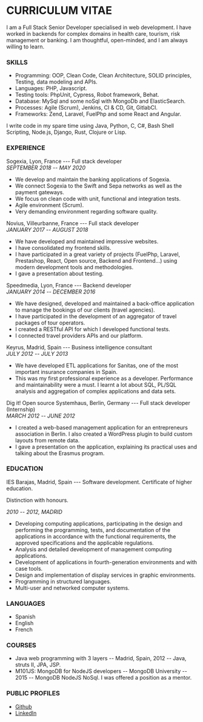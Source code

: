 CURRICULUM VITAE
================

I am a Full Stack Senior Developer specialised in web development. 
I have worked in backends for complex domains in health care, tourism, risk management or banking. 
I am thoughtful, open-minded, and I am always willing to learn.

### SKILLS

- Programming: OOP, Clean Code, Clean Architecture, SOLID principles, Testing, data modeling and APIs.
- Languages: PHP, Javascript.
- Testing tools: PhpUnit, Cypress, Robot framework, Behat.
- Database: MySql and some noSql with MongoDb and ElasticSearch.
- Processes: Agile (Scrum), Jenkins, CI & CD, Git, GitlabCI.
- Frameworks: Zend, Laravel, FuelPhp and some React and Angular.

I write code in my spare time using Java, Python, C, C#, Bash Shell Scripting, Node.js, Django, Rust, Clojure or Lisp.

### EXPERIENCE

Sogexia, Lyon, France --- Full stack developer\
*SEPTEMBER 2018 -- MAY 2020*

- We develop and maintain the banking applications of Sogexia.
- We connect Sogexia to the Swift and Sepa networks as well as the payment gateways.
- We focus on clean code with unit, functional and integration tests.
- Agile environment (Scrum).
- Very demanding environment regarding software quality.

Novius, Villeurbanne, France --- Full stack developer\
*JANUARY 2017 -- AUGUST 2018*

- We have developed and maintained impressive websites.
- I have consolidated my frontend skills.
- I have participated in a great variety of projects (FuelPhp, Laravel, Prestashop, React, Open source, Backend and Frontend...) using modern development tools and methodologies.
- I gave a presentation about testing.

Speedmedia, Lyon, France --- Backend developer\
*JANUARY 2014 -- DECEMBER 2016*

- We have designed, developed and maintained a back-office application to manage the bookings of our clients (travel agencies).
- I have participated in the development of an aggregator of travel packages of tour operators.
- I created a RESTful API for which I developed functional tests.
- I connected travel providers APIs and our platform.

Keyrus, Madrid, Spain --- Business intelligence consultant\
*JULY 2012 -- JULY 2013*

- We have developed ETL applications for Sanitas, one of the most important insurance companies in Spain.
- This was my first professional experience as a developer. Performance and maintainability were a must. I learnt a lot about SQL, PL/SQL analysis and aggregation of complex applications and data sets.

Dig it! Open source Systemhaus, Berlin, Germany --- Full stack developer (Internship)\
*MARCH 2012 -- JUNE 2012*

- I created a web-based management application for an entrepreneurs association in Berlin. I also created a WordPress plugin to build custom layouts from remote data.
- I gave a presentation on the application, explaining its practical uses and talking about the Erasmus program.

### EDUCATION

IES Barajas, Madrid, Spain --- Software development. Certificate of higher education.

Distinction with honours.

*2010 -- 2012, MADRID*

- Developing computing applications, participating in the design and performing the programming, tests, and documentation of the applications in accordance with the functional requirements, the approved specifications and the applicable regulations.
- Analysis and detailed development of management computing applications.
- Development of applications in fourth-generation environments and with case tools.
- Design and implementation of display services in graphic environments.
- Programming in structured languages.
- Multi-user and networked computer systems.

### LANGUAGES

- Spanish
- English
- French

### COURSES

- Java web programming with 3 layers -- Madrid, Spain, 2012 -- Java, struts II, JPA, JSP.
- M101JS: MongoDB for NodeJS developers -- MongoDB University -- 2015 -- MongoDB NodeJS NoSql. I was offered a position as a mentor.

### PUBLIC PROFILES

-   [Github](https://github.com/abmesamesa)
-   [LinkedIn](https://www.linkedin.com/in/abrahanmesa)
